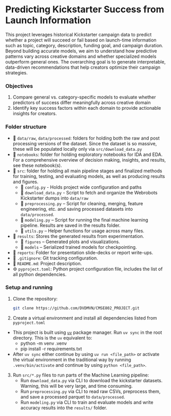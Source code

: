 # **Predicting Kickstarter Success from Launch Information**

This project leverages historical Kickstarter campaign data to predict whether a project will succeed or fail based on launch-time information such as topic, category, description, funding goal, and campaign duration. Beyond building accurate models, we aim to understand how predictive patterns vary across creative domains and whether specialized models outperform general ones. The overarching goal is to generate interpretable, data-driven recommendations that help creators optimize their campaign strategies.

### Objectives

1. Compare general vs. category-specific models to evaluate whether predictors of success differ meaningfully across creative domain
2. Identify key success factors within each domain to provide actionable insights for creators.

### Folder structure

- 📁 `data/raw`, `data/processed`: folders for holding both the raw and post processing versions of the dataset. Since the dataset is so massive, these will be populated locally only via `src/download_data.py`
- 📁 `notebooks`: folder for holding exploratory notebooks for IDA and EDA. For a comprehensive overview of decision making, insights, and results, see these notebook(s).
- 📁 `src`: folder for holding all main pipeline stages and finalized methods for training, testing, and evaluating models, as well as producing results and figures.
    - 📄 `config.py` - Holds project wide configuration and paths
    - 📄 `download_data.py` - Script to fetch and organize the Webrobots Kickstarter dumps into `data/raw`
    - 📄 `preprocessing.py` – Script for cleaning, merging, feature engineering, etc. and saving processed datasets into `data/processed`.
    - 📄 `modeling.py` – Script for running the final machine learning pipeline. Results are saved in the results folder.
    - 📄 `utils.py` – Helper functions for usage across many files.
- 📁 `results`: Stores the generated results from experimentation.
    - 📁 `figures` – Generated plots and visualizations.
    - 📁 `models` – Serialized trained models for checkpointing.
- 📁 `reports`: Folder for presentation slide-decks or report write-ups.
- 📄 `.gitignore`: Git tracking configuration.
- 📄 `README.md`: Project description.
- ⚙️ `pyproject.toml`: Python project configuration file, includes the list of all python dependencies.

### Setup and running

1. Clone the repository:
   ```bash
   git clone https://github.com/DVDMVN/CMSE802_PROJECT.git
   ```

2. Create a virtual environment and install all dependencies listed from `pyproject.toml`
- This project is built using [`uv`](https://docs.astral.sh/uv/) package manager. Run `uv sync` in the root directory. This is the `uv` equivalent to:
    - python -m venv .venv
    - pip install -r requirements.txt
- After `uv sync` either continue by using `uv run <file_path>` or activate the virtual environment in the traditional way by running `.venv/bin/activate` and continue by using `python <file_path>`.

3. Run `src/*.py` files to run parts of the Machine Learning pipeline:
    - Run `download_data.py` via CLI to download the kickstarter datasets. Warning, this will be very large, and time consuming.
    - Run `preprocessing.py` via CLI to read raw CSVs, preprocess them, and save a processed parquet to `data/processed`.
    - Run `modeling.py` via CLI to train and evaluate models and write accuracy results into the `results/` folder.
